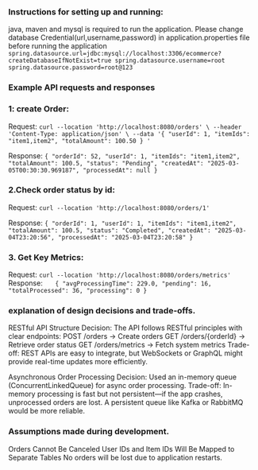 ### **Instructions for setting up and running:**
java, maven and mysql is required to run the application.
Please change database Credential(url,username,password) in application.properties file before running the application
`spring.datasource.url=jdbc:mysql://localhost:3306/ecommerce?createDatabaseIfNotExist=true
spring.datasource.username=root
spring.datasource.password=root@123`


### **Example API requests and responses**
### 1: create Order:
Request:
`curl --location 'http://localhost:8080/orders' \
--header 'Content-Type: application/json' \
--data '{
"userId": 1,
"itemIds": "item1,item2",
"totalAmount": 100.50
}
'`

Response:
`{
"orderId": 52,
"userId": 1,
"itemIds": "item1,item2",
"totalAmount": 100.5,
"status": "Pending",
"createdAt": "2025-03-05T00:30:30.969187",
"processedAt": null
}`

### 2.Check order status by id:
Request:
`curl --location 'http://localhost:8080/orders/1'`

Response:
`{
"orderId": 1,
"userId": 1,
"itemIds": "item1,item2",
"totalAmount": 100.5,
"status": "Completed",
"createdAt": "2025-03-04T23:20:56",
"processedAt": "2025-03-04T23:20:58"
}`

### 3. Get Key Metrics:
Request:
`curl --location 'http://localhost:8080/orders/metrics'`
Response:
`   {
   "avgProcessingTime": 229.0,
   "pending": 16,
   "totalProcessed": 36,
   "processing": 0
   }`


### **explanation of design decisions and trade-offs.**
RESTful API Structure
Decision: The API follows RESTful principles with clear endpoints:
POST /orders → Create orders
GET /orders/{orderId} → Retrieve order status
GET /orders/metrics → Fetch system metrics
Trade-off: REST APIs are easy to integrate, but WebSockets or GraphQL might provide real-time updates more efficiently.

Asynchronous Order Processing
Decision: Used an in-memory queue (ConcurrentLinkedQueue) for async order processing.
Trade-off: In-memory processing is fast but not persistent—if the app crashes, unprocessed orders are lost. A persistent queue like Kafka or RabbitMQ would be more reliable.


### Assumptions made during development.
Orders Cannot Be Canceled
User IDs and Item IDs Will Be Mapped to Separate Tables
No orders will be lost due to application restarts.

   
